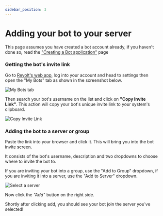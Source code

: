 ```yaml
---
sidebar_position: 3
---
```

  
# Adding your bot to your server

This page assumes you have created a bot account already, if you haven't done so, read the ["Creating a Bot application"](/docs/introduction/creating-a-bot-application) page

### Getting the bot's invite link
  
Go to [Revolt's web app](https://app.revolt.chat), log into your account and head to settings then open the "My Bots" tab as shown in the screenshot below.

![My Bots tab](https://i.imgur.com/yzWKcfo.png)

Then search your bot's username on the list and click on **"Copy Invite Link"**. This action will copy your bot's unique invite link to your system's clipboard.
  
![Copy Invite Link](https://i.imgur.com/l0bpzlL.png)
  
### Adding the bot to a server or group

Paste the link into your browser and click it. This will bring you into the bot invite screen.

It consists of the bot's username, description and two dropdowns to choose where to invite the bot to.

If you are inviting your bot into a group, use the "Add to Group" dropdown, if you are inviting it into a server, use the "Add to Server" dropdown.

![Select a server](https://i.imgur.com/Pjev3vz.png)
  
Now click the *"Add"* button on the right side.

Shortly after clicking add, you should see your bot join the server you've selected!
